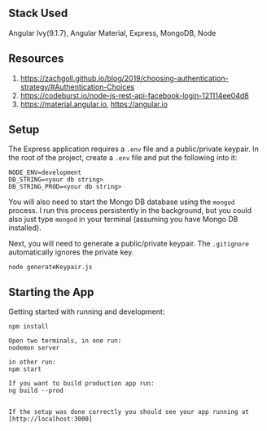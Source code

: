 

## Stack Used
 Angular Ivy(9.1.7),
 Angular Material,
 Express,
 MongoDB,
 Node
 
## Resources 
1. https://zachgoll.github.io/blog/2019/choosing-authentication-strategy/#Authentication-Choices
2. https://codeburst.io/node-js-rest-api-facebook-login-121114ee04d8
3. https://material.angular.io, https://angular.io

## Setup

The Express application requires a `.env` file and a public/private keypair.  In the root of the project, create a `.env` file and put the following into it:

```
NODE_ENV=development
DB_STRING=<your db string>
DB_STRING_PROD=<your db string>
```

You will also need to start the Mongo DB database using the `mongod` process.  I run this process persistently in the background, but you could also just type `mongod` in your terminal (assuming you have Mongo DB installed).

Next, you will need to generate a public/private keypair.  The `.gitignore` automatically ignores the private key.

```
node generateKeypair.js
```

## Starting the App

Getting started with running and development:
```
npm install

Open two terminals, in one run:
nodemon server

in other run:
npm start

If you want to build production app run:
ng build --prod


If the setup was done correctly you should see your app running at [http://localhost:3000]
```

